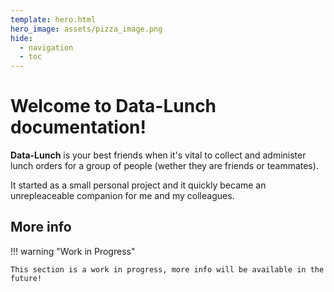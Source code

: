 ```yaml
---
template: hero.html
hero_image: assets/pizza_image.png
hide:
  - navigation
  - toc
---
```


# Welcome to Data-Lunch documentation!

**Data-Lunch** is your best friends when it's vital to collect and administer lunch orders 
for a group of people (wether they are friends or teammates).

It started as a small personal project and it quickly became an unrepleaceable companion for me and my colleagues.

## More info

!!! warning "Work in Progress"

    This section is a work in progress, more info will be available in the future!
